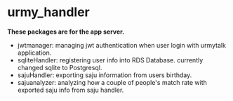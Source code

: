 # urmy_handler

**These packages are for the app server.**

- jwtmanager: managing jwt authentication when user login with urmytalk application.
- sqliteHandler: registering user info into RDS Database. currently changed sqlite to Postgresql.
- sajuHandler: exporting saju information from users birthday.
- sajuanalyzer: analyzing how a couple of people's match rate with exported saju info from saju handler.
